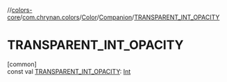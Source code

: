 //[colors-core](../../../../index.md)/[com.chrynan.colors](../../index.md)/[Color](../index.md)/[Companion](index.md)/[TRANSPARENT_INT_OPACITY](-t-r-a-n-s-p-a-r-e-n-t_-i-n-t_-o-p-a-c-i-t-y.md)

# TRANSPARENT_INT_OPACITY

[common]\
const val [TRANSPARENT_INT_OPACITY](-t-r-a-n-s-p-a-r-e-n-t_-i-n-t_-o-p-a-c-i-t-y.md): [Int](https://kotlinlang.org/api/latest/jvm/stdlib/kotlin/-int/index.html)
